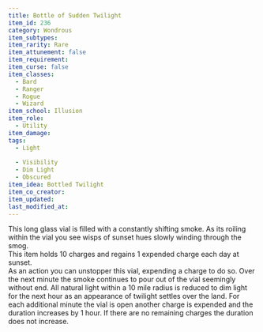 ```yaml
---
title: Bottle of Sudden Twilight
item_id: 236
category: Wondrous
item_subtypes: 
item_rarity: Rare
item_attunement: false
item_requirement: 
item_curse: false
item_classes: 
  - Bard
  - Ranger
  - Rogue
  - Wizard
item_school: Illusion
item_role: 
  - Utility
item_damage: 
tags:
  - Light
  
  - Visibility
  - Dim Light
  - Obscured
item_idea: Bottled Twilight
item_co_creator: 
item_updated: 
last_modified_at: 
---
```


This long glass vial is filled with a constantly shifting smoke. As its roiling within the vial you see wisps of sunset hues slowly winding through the smog.  
This item holds 10 charges and regains 1 expended charge each day at sunset.  
As an action you can unstopper this vial, expending a charge to do so. Over the next minute the smoke continues to pour out of the vial seemingly without end. All natural light within a 10 mile radius is reduced to dim light for the next hour as an appearance of twilight settles over the land. For each additional minute the vial is open another charge is expended and the duration increases by 1 hour. If there are no remaining charges the duration does not increase.
